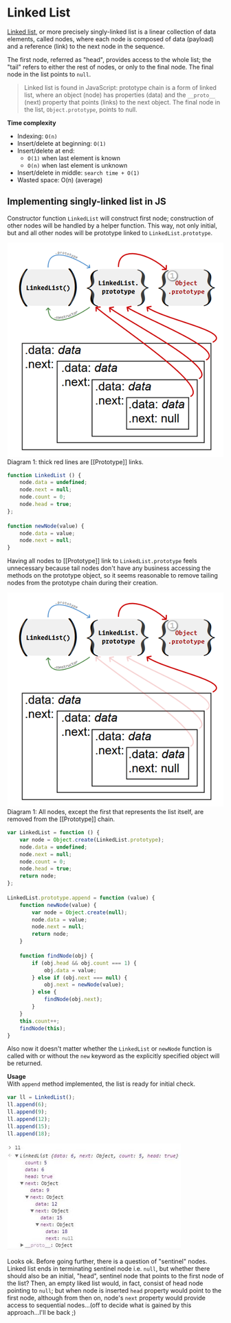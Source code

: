 # Linked List

[Linked list](https://en.wikipedia.org/wiki/Linked_list "wikipedia"), or more precisely singly-linked list is a linear collection of data elements, called nodes, where each node is composed of data (payload) and a reference (link) to the next node in the sequence.

The first node, referred as "head", provides access to the whole list; the "tail" refers to either the rest of nodes, or only to the final node. The final node in the list points to `null`.

> Linked list is found in JavaScript: prototype chain is a form of linked list, where an object (node) has properties (data) and the `__proto__` (next) property that points (links) to the next object. The final node in the list, `Object.prototype`, points to null.

**Time complexity**     
- Indexing: `O(n)`
- Insert/delete at beginning: `O(1)`
- Insert/delete at end:   
  - `O(1)` when last element is known    
  - `O(n)` when last element is unknown   
- Insert/delete in middle: `search time + O(1)`
- Wasted space: O(n) (average)


## Implementing singly-linked list in JS

Constructor function `LinkedList` will construct first node; construction of other nodes will be handled by a helper function. This way, not only initial, but and all other nodes will be prototype linked to `LinkedList.prototype`.


![Linked list diagram 1][ll1]     
Diagram 1: thick red lines are [[Prototype]] links.


```js
function LinkedList () {
    node.data = undefined;
    node.next = null;
    node.count = 0;
    node.head = true;
};

function newNode(value) {
    node.data = value;
    node.next = null;
}
```

Having all nodes to [[Prototype]] link to `LinkedList.prototype` feels unnecessary because tail nodes don't have any business accessing the methods on the prototype object, so it seems reasonable to remove tailing nodes from the prototype chain during their creation.


![Linked list diagram 2][ll2]    
Diagram 1: All nodes, except the first that represents the list itself, are removed from the [[Prototype]] chain.



```js
var LinkedList = function () {
    var node = Object.create(LinkedList.prototype);
    node.data = undefined;
    node.next = null;
    node.count = 0;
    node.head = true;
    return node;
};

LinkedList.prototype.append = function (value) {
    function newNode(value) {
        var node = Object.create(null);
        node.data = value;
        node.next = null;
        return node;
    }

    function findNode(obj) {
        if (obj.head && obj.count === 1) {
            obj.data = value;
        } else if (obj.next === null) {
            obj.next = newNode(value);
        } else {
            findNode(obj.next);
        }
    }
    this.count++;
    findNode(this);
}
```
Also now it doesn't matter whether the `LinkedList` or `newNode` function is called with or without the `new` keyword as the explicitly specified object will be returned.



**Usage**   
With `append` method implemented, the list is ready for initial check.

```js
var ll = LinkedList();
ll.append(6);
ll.append(9);
ll.append(12);
ll.append(15);
ll.append(18);
```

![Linked list initial check][ll3]

Looks ok. Before going further, there is a question of "sentinel" nodes. Linked list ends in terminating sentinel node i.e. `null`, but whether there should also be an initial, "head", sentinel node that points to the first node of the list? Then, an empty liked list would, in fact, consist of head node pointing to `null`; but when node is inserted `head` property would point to the first node, although from then on, node's `next` property would provide access to sequential nodes...(off to decide what is gained by this approach...I'll be back ;)





[ll1]: https://github.com/mandober/js-data-structures/blob/master/linked-list/linked-list-1.png?raw=true
[ll2]: https://github.com/mandober/js-data-structures/blob/master/linked-list/linked-list-2.png?raw=true
[ll3]: https://github.com/mandober/js-data-structures/blob/master/linked-list/linked-list-3.jpg?raw=true